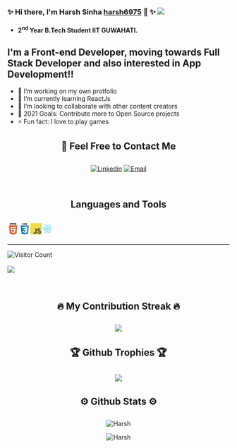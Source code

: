 ### ✨ Hi there, I'm Harsh Sinha [harsh6975][website] 👋 ✨ ![](https://komarev.com/ghpvc/?username=harsh6975&color=blueviolet)
 <h4>       
 
- 2<sup>nd</sup> Year  B.Tech Student IIT GUWAHATI.
 
<h4/>

 
 
 
 
## I'm a Front-end Developer, moving towards Full Stack Developer and also interested in App Development!!

 
- 🔭 I’m working on my own protfolio
- 🌱 I’m currently learning ReactJs
- 👯 I’m looking to collaborate with other content creators
- 🥅 2021 Goals: Contribute more to Open Source projects
- ⚡ Fun fact: I love to play games


### <h2 align="center">🤳 Feel Free to **Contact Me**<h2/>
 <body>
    <div class="img1">
<p align='center'>
<a href="https://www.linkedin.com/in/harsh-sinha-195328197/" target="_blank"><img src="https://icons.iconarchive.com/icons/alecive/flatwoken/64/Apps-Linkedin-icon.png" width="47" alt="Linkedin"></a>  <a href="mailto:harshu1234ashv@gmail.com" target="_blank"><img src="https://icons.iconarchive.com/icons/wwalczyszyn/android-style-honeycomb/64/GMail-icon.png" width="52" alt="Email"></a>
<p/>
</div>
</body>

<br />

### <h2 align="center"> Languages and Tools<h2/>

<p align="center">
<img align="left" alt="HTML5" width="26px" src="https://raw.githubusercontent.com/github/explore/80688e429a7d4ef2fca1e82350fe8e3517d3494d/topics/html/html.png" />
<img align="left" alt="CSS3" width="26px" src="https://raw.githubusercontent.com/github/explore/80688e429a7d4ef2fca1e82350fe8e3517d3494d/topics/css/css.png" />
<img align="left" alt="JavaScript" width="26px" src="https://raw.githubusercontent.com/github/explore/80688e429a7d4ef2fca1e82350fe8e3517d3494d/topics/javascript/javascript.png" />
<img align="left" alt="React" width="26px" src="https://raw.githubusercontent.com/github/explore/80688e429a7d4ef2fca1e82350fe8e3517d3494d/topics/react/react.png" />
 </p> 
<br />
<br />

---

![Visitor Count](https://profile-counter.glitch.me/{harsh6975}/count.svg) <br/>  
 ![](https://komarev.com/ghpvc/?username=harsh6975)<br/>
 
   
 <br/>
 
 ### <h2 align="center">🔥 My Contribution Streak 🔥<h2/>
<p align="center">
 
  <a>
    <img src="https://github-readme-streak-stats.herokuapp.com?user=harsh6975&count_private=true&theme=neon-dark&hide_border=true&border=D3DD21"/>
  </a>
    
### <h2 align="center">🏆 Github Trophies 🏆<h2/>
<p align="center">
  <a href="https://github.com/ryo-ma/github-profile-trophy" target="_blank">
    <img src="https://github-profile-trophy.vercel.app/?username=harsh6975&theme=gruvbox"/>
  </a>
</p>
    
### <h2 align="center">⚙️ Github Stats ⚙️<h2/>   

<p align="center">
<img src="https://github-readme-stats.vercel.app/api?username=harsh6975&count_private=true&show_icons=true&theme=dracula" alt="Harsh" />
</p>

<p align="center">
<img src="https://github-readme-stats.vercel.app/api/top-langs/?username=harsh6975&theme=dracula&layout=compact" alt="Harsh" />
</p>

[website]: https://github.com/harsh6975
[instagram]: https://www.instagram.com/harshsinha672/
[linkedin]: https://www.linkedin.com/in/harsh-sinha-195328197/
